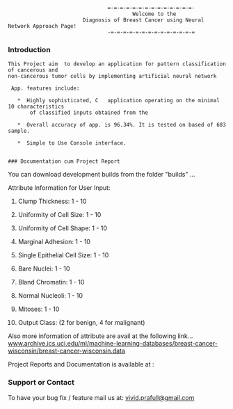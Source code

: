                         			=-=-=-=-=-=-=-=-=-=-=-=-=-=-
 				                            Welcome to the 
                        	Diagnosis of Breast Cancer using Neural Network Approach Page!
                        			-=-=-=-=-=-=-=-=-=-=-=-=-=-=
 
 
 ### Introduction
  ~~~~~~~~~~~~
 This Project aim  to develop an application for pattern classification of cancerous and 
 non-cancerous tumor cells by implementing artificial neural network
 	
   App. features include:
 
     *  Highly sophisticated, C   application operating on the minimal 10 characteristics 
         of classified inputs obtained from the 
 
     *  Overall accuracy of app. is 96.34%. It is tested on based of 683 sample.
 
     *  Simple to Use Console interface.
 
 
 ### Documentation cum Project Report
  ~~~~~~~~~~~~~~~~~~~~~~~~
 
 You can download  development builds from the folder "builds" ...
 
 Attribute Information for User Input: 
  
 1. Clump Thickness: 1 - 10 
 2. Uniformity of Cell Size: 1 - 10 
 3. Uniformity of Cell Shape: 1 - 10 
 4. Marginal Adhesion: 1 - 10 
 5. Single Epithelial Cell Size: 1 - 10 
 6. Bare Nuclei: 1 - 10 
 7. Bland Chromatin: 1 - 10 
 8. Normal Nucleoli: 1 - 10 
 9. Mitoses: 1 - 10 
 
 10. Output Class: (2 for benign, 4 for malignant)
 
 Also more information of attribute are avail at the following link...
 www.archive.ics.uci.edu/ml/machine-learning-databases/breast-cancer-wisconsin/breast-cancer-wisconsin.data
 
 
  Project Reports and Documentation is available at :
 
 
 ### Support or Contact
 
 To have your bug fix / feature mail us at: vivid.prafull@gmail.com
